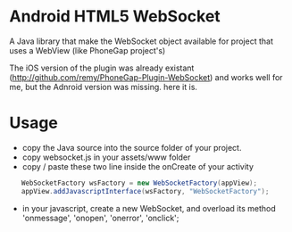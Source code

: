 Android HTML5 WebSocket 
=======================

A Java library that make the WebSocket object available for project that uses a WebView (like PhoneGap project's)

The iOS version of the plugin was already existant (http://github.com/remy/PhoneGap-Plugin-WebSocket) and works well 
for me, but the Adnroid version was missing. here it is.

Usage
=====

* copy the Java source into the source folder of your project.
* copy websocket.js in your assets/www folder
* copy / paste these two line inside the onCreate of your activity
```java
   WebSocketFactory wsFactory = new WebSocketFactory(appView);
   appView.addJavascriptInterface(wsFactory, "WebSocketFactory");
   ```
* in your javascript, create a new WebSocket, and overload its method 'onmessage', 'onopen', 'onerror', 'onclick';
